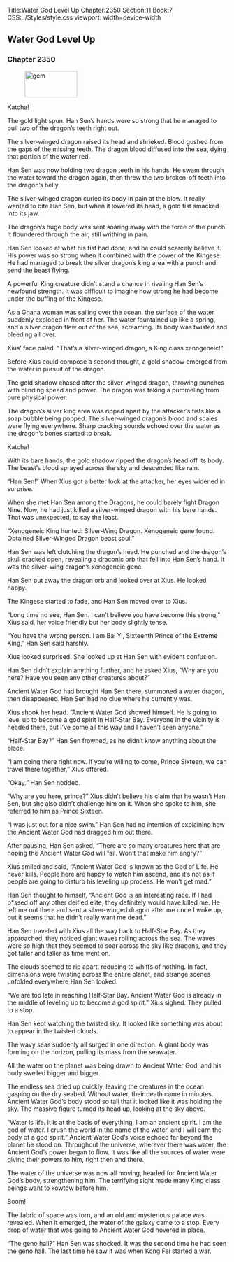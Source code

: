 Title:Water God Level Up 
Chapter:2350 
Section:11 
Book:7 
CSS:../Styles/style.css 
viewport: width=device-width
  
## Water God Level Up
### Chapter 2350
  
<figure>
	<img src="../Images/gem.gif" alt="gem" id="gem" width="120" height="60" />
</figure>
  

  
Katcha!

The gold light spun. Han Sen’s hands were so strong that he managed to pull two of the dragon’s teeth right out.

The silver-winged dragon raised its head and shrieked. Blood gushed from the gaps of the missing teeth. The dragon blood diffused into the sea, dying that portion of the water red.

Han Sen was now holding two dragon teeth in his hands. He swam through the water toward the dragon again, then threw the two broken-off teeth into the dragon’s belly.

The silver-winged dragon curled its body in pain at the blow. It really wanted to bite Han Sen, but when it lowered its head, a gold fist smacked into its jaw.

The dragon’s huge body was sent soaring away with the force of the punch. It floundered through the air, still writhing in pain.

Han Sen looked at what his fist had done, and he could scarcely believe it. His power was so strong when it combined with the power of the Kingese. He had managed to break the silver dragon’s king area with a punch and send the beast flying.

A powerful King creature didn’t stand a chance in rivaling Han Sen’s newfound strength. It was difficult to imagine how strong he had become under the buffing of the Kingese.

As a Ghana woman was sailing over the ocean, the surface of the water suddenly exploded in front of her. The water fountained up like a spring, and a silver dragon flew out of the sea, screaming. Its body was twisted and bleeding all over.

Xius’ face paled. “That’s a silver-winged dragon, a King class xenogeneic!”

Before Xius could compose a second thought, a gold shadow emerged from the water in pursuit of the dragon.

The gold shadow chased after the silver-winged dragon, throwing punches with blinding speed and power. The dragon was taking a pummeling from pure physical power.

The dragon’s silver king area was ripped apart by the attacker’s fists like a soap bubble being popped. The silver-winged dragon’s blood and scales were flying everywhere. Sharp cracking sounds echoed over the water as the dragon’s bones started to break.

Katcha!

With its bare hands, the gold shadow ripped the dragon’s head off its body. The beast’s blood sprayed across the sky and descended like rain.

“Han Sen!” When Xius got a better look at the attacker, her eyes widened in surprise.

When she met Han Sen among the Dragons, he could barely fight Dragon Nine. Now, he had just killed a silver-winged dragon with his bare hands. That was unexpected, to say the least.

“Xenogeneic King hunted: Silver-Wing Dragon. Xenogeneic gene found. Obtained Silver-Winged Dragon beast soul.”

Han Sen was left clutching the dragon’s head. He punched and the dragon’s skull cracked open, revealing a draconic orb that fell into Han Sen’s hand. It was the silver-wing dragon’s xenogeneic gene.

Han Sen put away the dragon orb and looked over at Xius. He looked happy.

The Kingese started to fade, and Han Sen moved over to Xius.

“Long time no see, Han Sen. I can’t believe you have become this strong,” Xius said, her voice friendly but her body slightly tense.

“You have the wrong person. I am Bai Yi, Sixteenth Prince of the Extreme King,” Han Sen said harshly.

Xius looked surprised. She looked up at Han Sen with evident confusion.

Han Sen didn’t explain anything further, and he asked Xius, “Why are you here? Have you seen any other creatures about?”

Ancient Water God had brought Han Sen there, summoned a water dragon, then disappeared. Han Sen had no clue where he currently was.

Xius shook her head. “Ancient Water God showed himself. He is going to level up to become a god spirit in Half-Star Bay. Everyone in the vicinity is headed there, but I’ve come all this way and I haven’t seen anyone.”

“Half-Star Bay?” Han Sen frowned, as he didn’t know anything about the place.

“I am going there right now. If you’re willing to come, Prince Sixteen, we can travel there together,” Xius offered.

“Okay.” Han Sen nodded.

“Why are you here, prince?” Xius didn’t believe his claim that he wasn’t Han Sen, but she also didn’t challenge him on it. When she spoke to him, she referred to him as Prince Sixteen.

“I was just out for a nice swim.” Han Sen had no intention of explaining how the Ancient Water God had dragged him out there.

After pausing, Han Sen asked, “There are so many creatures here that are hoping the Ancient Water God will fail. Won’t that make him angry?”

Xius smiled and said, “Ancient Water God is known as the God of Life. He never kills. People here are happy to watch him ascend, and it’s not as if people are going to disturb his leveling up process. He won’t get mad.”

Han Sen thought to himself, “Ancient God is an interesting race. If I had p*ssed off any other deified elite, they definitely would have killed me. He left me out there and sent a silver-winged dragon after me once I woke up, but it seems that he didn’t really want me dead.”

Han Sen traveled with Xius all the way back to Half-Star Bay. As they approached, they noticed giant waves rolling across the sea. The waves were so high that they seemed to soar across the sky like dragons, and they got taller and taller as time went on.

The clouds seemed to rip apart, reducing to whiffs of nothing. In fact, dimensions were twisting across the entire planet, and strange scenes unfolded everywhere Han Sen looked.

“We are too late in reaching Half-Star Bay. Ancient Water God is already in the middle of leveling up to become a god spirit.” Xius sighed. They pulled to a stop.

Han Sen kept watching the twisted sky. It looked like something was about to appear in the twisted clouds.

The wavy seas suddenly all surged in one direction. A giant body was forming on the horizon, pulling its mass from the seawater.

All the water on the planet was being drawn to Ancient Water God, and his body swelled bigger and bigger.

The endless sea dried up quickly, leaving the creatures in the ocean gasping on the dry seabed. Without water, their death came in minutes. Ancient Water God’s body stood so tall that it looked like it was holding the sky. The massive figure turned its head up, looking at the sky above.

“Water is life. It is at the basis of everything. I am an ancient spirit. I am the god of water. I crush the world in the name of the water, and I will earn the body of a god spirit.” Ancient Water God’s voice echoed far beyond the planet he stood on. Throughout the universe, wherever there was water, the Ancient God’s power began to flow. It was like all the sources of water were giving their powers to him, right then and there.

The water of the universe was now all moving, headed for Ancient Water God’s body, strengthening him. The terrifying sight made many King class beings want to kowtow before him.

Boom!

The fabric of space was torn, and an old and mysterious palace was revealed. When it emerged, the water of the galaxy came to a stop. Every drop of water that was going to Ancient Water God hovered in place.

“The geno hall?” Han Sen was shocked. It was the second time he had seen the geno hall. The last time he saw it was when Kong Fei started a war.